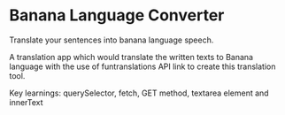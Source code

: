 # Banana Language Converter

Translate your sentences into banana language speech.

A translation app which would translate the written texts to Banana language with the use of funtranslations API link to create this translation tool.

Key learnings: querySelector, fetch, GET method, textarea element and innerText